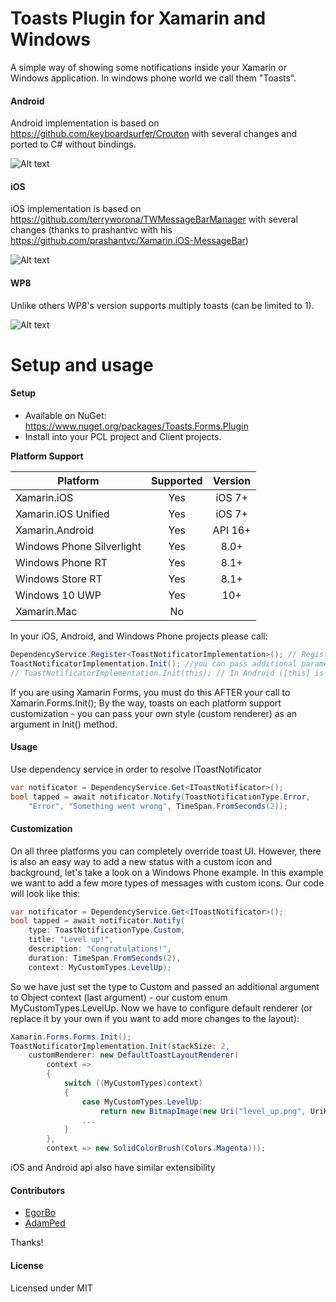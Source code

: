 Toasts Plugin for Xamarin and Windows
===================

A simple way of showing some notifications inside your Xamarin or Windows application. In windows phone world we call them "Toasts".

#### Android
Android implementation is based on https://github.com/keyboardsurfer/Crouton with several changes and ported to C# without bindings.

![Alt text](http://habrastorage.org/files/b72/3c4/362/b723c436271941309939da500f1e2abb.gif)

#### iOS
iOS implementation is based on https://github.com/terryworona/TWMessageBarManager with several changes (thanks to prashantvc with his https://github.com/prashantvc/Xamarin.iOS-MessageBar)

![Alt text](http://habrastorage.org/files/d1e/dd7/cbd/d1edd7cbdfe141cfb8f7be36f692b1a1.gif)

#### WP8
Unlike others WP8's version supports multiply toasts (can be limited to 1).

![Alt text](http://habrastorage.org/files/e96/4fd/8c5/e964fd8c5cb14ad08d4dab3cb6f36e73.gif)

Setup and usage
===================
#### Setup
* Available on NuGet: https://www.nuget.org/packages/Toasts.Forms.Plugin
* Install into your PCL project and Client projects.

**Platform Support**

|Platform|Supported|Version|
| ------------------- | :-----------: | :------------------: |
|Xamarin.iOS|Yes|iOS 7+|
|Xamarin.iOS Unified|Yes|iOS 7+|
|Xamarin.Android|Yes|API 16+|
|Windows Phone Silverlight|Yes|8.0+|
|Windows Phone RT|Yes|8.1+|
|Windows Store RT|Yes|8.1+|
|Windows 10 UWP|Yes|10+|
|Xamarin.Mac|No||


In your iOS, Android, and Windows Phone projects please call:

```csharp
DependencyService.Register<ToastNotificatorImplementation>(); // Register your dependency
ToastNotificatorImplementation.Init(); //you can pass additional parameters here
// ToastNotificatorImplementation.Init(this); // In Android ([this] is the current Android Activity)
```

If you are using Xamarin Forms, you must do this AFTER your call to Xamarin.Forms.Init();
By the way, toasts on each platform support customization - you can pass your own style (custom renderer) as an argument in Init() method.

#### Usage
Use dependency service in order to resolve IToastNotificator
```csharp
var notificator = DependencyService.Get<IToastNotificator>();
bool tapped = await notificator.Notify(ToastNotificationType.Error, 
	"Error", "Something went wrong", TimeSpan.FromSeconds(2));
```
#### Customization
On all three platforms you can completely override toast UI. However, there is also an easy way to add a new status with a custom icon and background, let's take a look on a Windows Phone example. In this example we want to add a few more types of messages with custom icons. Our code will look like this:
```csharp
var notificator = DependencyService.Get<IToastNotificator>();
bool tapped = await notificator.Notify(
	type: ToastNotificationType.Custom, 
	title: "Level up!", 
	description: "Congratulations!", 
	duration: TimeSpan.FromSeconds(2), 
	context: MyCustomTypes.LevelUp);
```			
So we have just set the type to Custom and passed an additional argument to Object context (last argument) - our custom enum MyCustomTypes.LevelUp.
Now we have to configure default renderer (or replace it by your own if you want to add more changes to the layout):
```csharp
Xamarin.Forms.Forms.Init();
ToastNotificatorImplementation.Init(stackSize: 2, 
	customRenderer: new DefaultToastLayoutRenderer(
		context =>
		{
			switch ((MyCustomTypes)context)
			{
				case MyCustomTypes.LevelUp:
					return new BitmapImage(new Uri("level_up.png", UriKind.Relative));
				...
			}
		}, 
		context => new SolidColorBrush(Colors.Magenta)));
```
iOS and Android api also have similar extensibility

#### Contributors
* [EgorBo](https://github.com/EgorBo)
* [AdamPed](https://github.com/AdamPed)

Thanks!

#### License
Licensed under MIT
